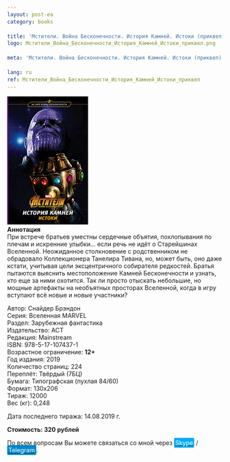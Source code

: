 ```yaml
---
layout: post-ea
category: books

title: 'Мстители. Война Бесконечности. История Камней. Истоки (приквел). MARVEL.'
logo: Мстители_Война_Бесконечности_История_Камней_Истоки_приквел.png

meta: 'Мстители. Война Бесконечности. История Камней. Истоки (приквел). MARVEL.'

lang: ru
ref: Мстители_Война_Бесконечности_История_Камней_Истоки_приквел
---
```


<a data-fancybox="gallery" href="/img/books/Мстители_Война_Бесконечности_История_Камней_Истоки_приквел.png"><img src="/img/books/Мстители_Война_Бесконечности_История_Камней_Истоки_приквел.png" alt=""></a>  
**Аннотация**  
При встрече братьев уместны сердечные объятия, похлопывания по плечам и искренние улыбки... если речь не идёт о Старейшинах Вселенной.  Неожиданное столкновение с родственником не обрадовало Коллекционера Танелира Тивана, но, может быть, оно даже кстати, учитывая цели эксцентричного собирателя редкостей. Братья пытаются выяснить местоположение Камней Бесконечности и узнать, кто еще за ними охотится. Так ли просто отыскать небольшие, но мощные артефакты на необъятных просторах Вселенной, когда в игру вступают всё новые и новые участники?

Автор: Снайдер Брэндон  
Серия: Вселенная MARVEL  
Раздел: Зарубежная фантастика  
Издательство: АСТ  
Редакция: Mainstream  
ISBN: 978-5-17-107437-1  
Возрастное ограничение: **12+**  
Год издания: 2019  
Количество страниц: 224  
Переплёт: Твёрдый  (7БЦ)  
Бумага: Типографская (пухлая 84/60)  
Формат: 130х206  
Тираж: 12000  
Вес (кг): 0,248

Дата последнего тиража:	14.08.2019 г.

**Стоимость: 320 рублей**

По всем вопросам Вы можете связаться со мной через <a href="skype:chutkoy89?call" target="_blank"><span style="background-color:#00aff0; color:white; padding:3px; border-radius: 3px">Skype</span></a> / <a href="https://t.me/chutkoy" target="_blank"><span style="background-color:#0088cc; color:white; padding:3px; border-radius: 3px">Telegram</span></a>.